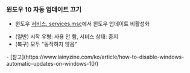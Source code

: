 ### 윈도우 10 자동 업데이트 끄기  

- 윈도우 [서비스, services.msc]()에서 윈도우 업데이트 비활성화  
<ul>
<li>(일반) 시작 유형: 사용 안 함, 서비스 상태: 중지</li>  
<li>(복구) 모두 "동작하지 않음"</li></ul>  
- [참고](https://www.lainyzine.com/ko/article/how-to-disable-windows-automatic-updates-on-windows-10/)   
